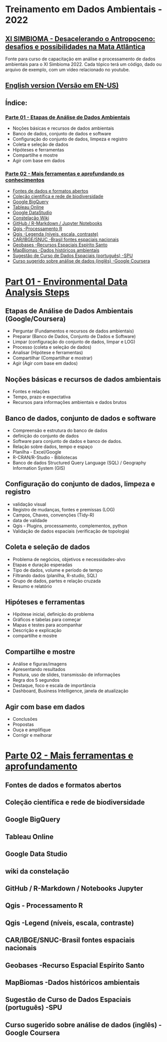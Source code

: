 # Treinamento em Dados Ambientais - 2022
## [XI SIMBIOMA - Desacelerando o Antropoceno: desafios e possibilidades na Mata Atlântica](http://www.sambio.org.br/simbioma/)
Fonte para curso de capacitação em análise e processamento de dados ambientais para o XI Simbioma 2022. Cada tópico terá um código, dado ou arquivo de exemplo, com um vídeo relacionado no youtube.

## [English version (Versão em EN-US)](README.md)

## Índice:

### [Parte 01 - Etapas de Análise de Dados Ambientais](/part01/#)
- Noções básicas e recursos de dados ambientais
- Banco de dados, conjunto de dados e software
- Configuração do conjunto de dados, limpeza e registro
- Coleta e seleção de dados
- Hipóteses e ferramentas
- Compartilhe e mostre
- Agir com base em dados

### [Parte 02 - Mais ferramentas e aprofundando os conhecimentos](/part02/#)
- [Fontes de dados e formatos abertos](#open-data--sources-and-formats)
- [Coleção científica e rede de biodiversidade](#scientific-collection-and-biodiversity-network)
- [Google BigQuery](#google-bigquery)
- [Tableau Online](#tableau-online)
- [Google DataStudio](#google-datastudio)
- [Constelação Wiki](#wiki-constelation)
- [GitHub / R-Markdown / Jupyter Notebooks](#github--r-markdown--jupyter-notebooks)
- [Qgis -Processamento R](#qgis--processing-r)
- [Qgis -Legenda (níveis, escala, contraste)](#qgis--legend-levels-scale-constrast)
- [CAR/IBGE/SNUC -Brasil fontes espaciais nacionais](#caribgesnuc--brasil-national-spatial-sources)
- [Geobases -Recursos Espaciais Espírito Santo](#geobases--espirito-santo-spatial-resource)
- [MapBiomas -Dados históricos ambientais](#mapbiomas--environmental-historic-data)
- [Sugestão de Curso de Dados Espaciais (português) -SPU](#suggested-course-on-spatial-data-portuguese--spu)
- [Curso sugerido sobre análise de dados (inglês) -Google Coursera](#suggested-course-on-data-analytics-english--google-coursera)




# [Part 01 - Environmental Data Analysis Steps](/part01/#)

## Etapas de Análise de Dados Ambientais (Google/Coursera)
- Perguntar (Fundamentos e recursos de dados ambientais)
- Preparar (Banco de Dados, Conjunto de Dados e Software)
- Limpar (configuração do conjunto de dados, limpar e LOG)
- Processo (coleta e seleção de dados)
- Analisar (Hipótese e ferramentas)
- Compartilhar (Compartilhar e mostrar)
- Agir (Agir com base em dados)

## Noções básicas e recursos de dados ambientais

- Fontes e relações
- Tempo, prazo e expectativa
- Recursos para informações ambientais e dados brutos

## Banco de dados, conjunto de dados e software


- Compreensão e estrutura do banco de dados
- definição do conjunto de dados
- Software para conjunto de dados e banco de dados.
- Relação sobre dados, tempo e espaço
- Planilha - Excel/Google
- R-CRAN/R-Studio - Bibliotecas
- Banco de dados Structured Query Language (SQL) / Geography Information System (GIS)

## Configuração do conjunto de dados, limpeza e registro
- validação visual
- Registro de mudanças, fontes e premissas (LOG)
- Campos, Chaves, convenções (Tidy-R)
- data de validade
- Qgis - Plugins, processamento, complementos, python
- Validação de dados espaciais (verificação de topologia)


## Coleta e seleção de dados

- Problema de negócios, objetivos e necessidades-alvo
- Etapas e duração esperadas
- Tipo de dados, volume e período de tempo
- Filtrando dados (planilha, R-studio, SQL)
- Grupo de dados, partes e relação cruzada
- Resumo e relatório

## Hipóteses e ferramentas

- Hipótese inicial, definição do problema
- Gráficos e tabelas para começar
- Mapas e testes para acompanhar
- Descrição e explicação
- compartilhe e mostre

## Compartilhe e mostre
- Análise e figuras/imagens
- Apresentando resultados
- Postura, uso de slides, transmissão de informações
- Regra dos 5 segundos
- Destaque, foco e escala de importância
- Dashboard, Business Intelligence, janela de atualização



## Agir com base em dados
- Conclusões
- Propostas
- Ouça e amplifique
- Corrigir e melhorar

# [Parte 02 - Mais ferramentas e aprofundamento](/part02/#)
## Fontes de dados e formatos abertos
## Coleção científica e rede de biodiversidade
## Google BigQuery
## Tableau Online
## Google Data Studio
## wiki da constelação
## GitHub / R-Markdown / Notebooks Jupyter
## Qgis - Processamento R
## Qgis -Legend (níveis, escala, contraste)
## CAR/IBGE/SNUC-Brasil fontes espaciais nacionais
## Geobases -Recurso Espacial Espírito Santo
## MapBiomas -Dados históricos ambientais
## Sugestão de Curso de Dados Espaciais (português) -SPU
## Curso sugerido sobre análise de dados (inglês) -Google Coursera
